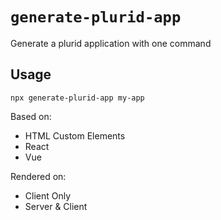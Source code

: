 # `generate-plurid-app`

Generate a plurid application with one command


## Usage

```
npx generate-plurid-app my-app
```

Based on:

+ HTML Custom Elements
+ React
+ Vue


Rendered on:

+ Client Only
+ Server & Client
